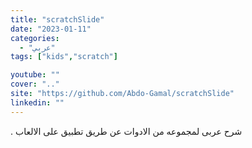 ```yaml
---
title: "scratchSlide"
date: "2023-01-11"
categories:
  - "عربي"
tags: ["kids","scratch"]

youtube: ""
cover: ".."
site: "https://github.com/Abdo-Gamal/scratchSlide"
linkedin: ""
---
```




. شرح عربى لمجموعه من الادوات عن طريق تطبيق على الالعاب
